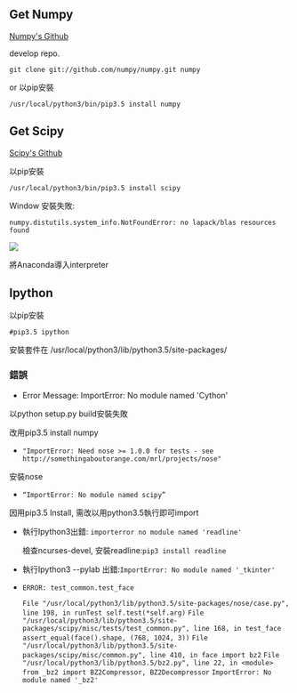 ## Get Numpy

[Numpy's Github](https://github.com/numpy/numpy "https://github.com/numpy/numpy")

develop repo.

`git clone git://github.com/numpy/numpy.git numpy`

or 以pip安裝

`/usr/local/python3/bin/pip3.5 install numpy`

## Get Scipy

[Scipy's Github](https://github.com/scipy/scipy)

以pip安裝

`/usr/local/python3/bin/pip3.5 install scipy`

Window 安裝失敗:

`numpy.distutils.system_info.NotFoundError: no lapack/blas resources found`

![](./img/scipy_anaconda)

將Anaconda導入interpreter

## Ipython

以pip安裝

`#pip3.5 ipython`


安裝套件在 /usr/local/python3/lib/python3.5/site-packages/

### 錯誤

- Error Message: ImportError: No module named 'Cython'

以python setup.py build安裝失敗

改用pip3.5 install numpy

- `"ImportError: Need nose >= 1.0.0 for tests - see http://somethingaboutorange.com/mrl/projects/nose" `

安裝nose

- `“ImportError: No module named scipy” `

因用pip3.5 Install, 需改以用python3.5執行即可import

- 執行Ipython3出錯: `importerror no module named 'readline'`

  檢查ncurses-devel, 安裝readline:`pip3 install readline`
  
- 執行Ipython3 --pylab 出錯:`ImportError: No module named '_tkinter'`

- `ERROR: test_common.test_face`

  `File "/usr/local/python3/lib/python3.5/site-packages/nose/case.py", line 198, in runTest self.test(*self.arg)`
  `File "/usr/local/python3/lib/python3.5/site-packages/scipy/misc/tests/test_common.py", line 168, in test_face assert_equal(face().shape, (768, 1024, 3))`
  `File "/usr/local/python3/lib/python3.5/site-packages/scipy/misc/common.py", line 410, in face import bz2`
  `File "/usr/local/python3/lib/python3.5/bz2.py", line 22, in <module> from _bz2 import BZ2Compressor, BZ2Decompressor`
  `ImportError: No module named '_bz2'`


